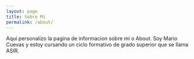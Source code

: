 ```yaml
---
layout: page
title: Sobre Mi
permalink: /about/
---
```


Aquí personalizo la pagina de informacion sobre mi o About. Soy Mario Cuevas y estoy cursando un ciclo formativo de grado superior que se llama ASIR.

